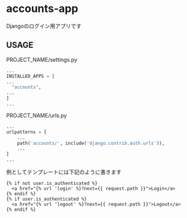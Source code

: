# accounts-app
Djangoのログイン用アプリです

## USAGE

PROJECT_NAME/settings.py
```python3:settings.py
...
INSTALLED_APPS = [
...
  "accounts",
...
]
...

```

PROJECT_NAME/urls.py
```python3:urls.py
...
urlpatterns = [
    ...
    path('accounts/', include('django.contrib.auth.urls')),
    ...
]
...
```

例としてテンプレートには下記のように書きます
```htmldjango
{% if not user.is_authenticated %}
  <a href="{% url 'login' %}?next={{ request.path }}">Login</a>
{% endif %}
{% if user.is_authenticated %}
  <a href="{% url 'logout' %}?next={{ request.path }}">Logout</a>
{% endif %}
```
